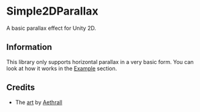 # Simple2DParallax
A basic parallax effect for Unity 2D.
## Information
This library only supports horizontal parallax in a very basic form. You can look at how it works in the [Example](Assets/Simple2DParallax/Scripts/Example) section.
## Credits
* The [art](https://aethrall.itch.io/demon-woods-parallax-background) by [Aethrall](https://twitter.com/Aethrall)
